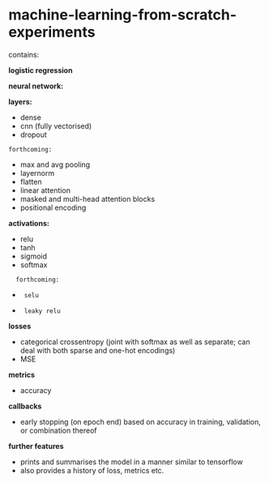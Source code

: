 # machine-learning-from-scratch-experiments

contains:

**logistic regression**

**neural network:**

  **layers:** 
  
  -  dense
  -  cnn (fully vectorised)
  -  dropout
    
    forthcoming:
  -    max and avg pooling
  -    layernorm
  -    flatten
  -    linear attention
  -    masked and multi-head attention blocks
  -    positional encoding
      
   **activations:**
   
  -    relu
  -    tanh
  -    sigmoid
  -    softmax
      
      forthcoming:
  -      selu
  -      leaky relu
        
   **losses**
   
  -    categorical crossentropy (joint with softmax as well as separate; can deal with both sparse and one-hot encodings)
  -    MSE
      
   **metrics**
   
  -    accuracy
      
   **callbacks**
  -    early stopping (on epoch end) based on accuracy in training, validation, or combination thereof
      
   **further features**
   
  -    prints and summarises the model in a manner similar to tensorflow
  -    also provides a history of loss, metrics etc.
